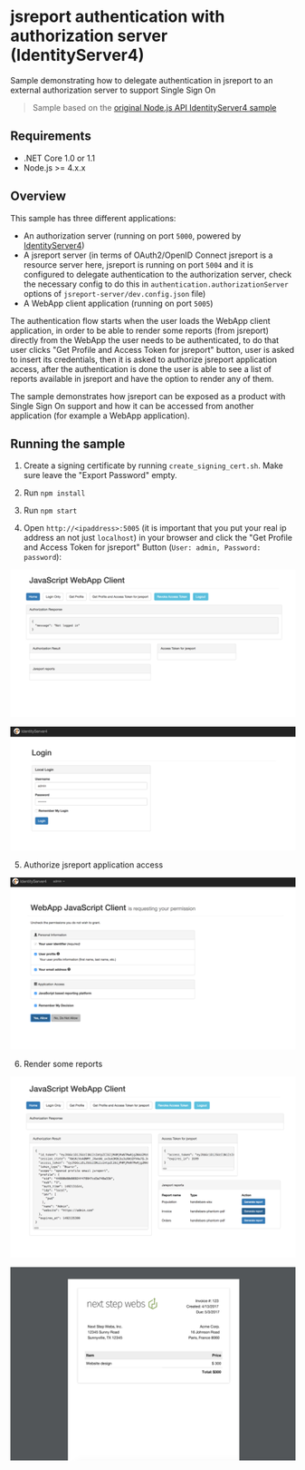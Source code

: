 
# jsreport authentication with authorization server (IdentityServer4)

Sample demonstrating how to delegate authentication in jsreport to an external authorization server to support Single Sign On

 > Sample based on the [original Node.js API IdentityServer4 sample](https://github.com/IdentityServer/IdentityServer4.Samples/tree/release/NodeJsApi)

## Requirements

- .NET Core 1.0 or 1.1
- Node.js >= 4.x.x

## Overview

This sample has three different applications:

- An authorization server (running on port `5000`, powered by [IdentityServer4](https://github.com/IdentityServer/IdentityServer4))
- A jsreport server (in terms of OAuth2/OpenID Connect jsreport is a resource server here, jsreport is running on port `5004` and it is configured to delegate authentication to the authorization server, check the necessary config to do this in `authentication.authorizationServer` options of `jsreport-server/dev.config.json` file)
- A WebApp client application (running on port `5005`)

The authentication flow starts when the user loads the WebApp client application, in order to be able to render some reports (from jsreport) directly from the WebApp the user needs to be authenticated, to do that user clicks "Get Profile and Access Token for jsreport" button, user is asked to insert its credentials, then it is asked to authorize jsreport application access, after the authentication is done the user is able to see a list of reports available in jsreport and have the option to render any of them.

The sample demonstrates how jsreport can be exposed as a product with Single Sign On support and how it can be accessed from another application (for example a WebApp application).

## Running the sample

1. Create a signing certificate by running `create_signing_cert.sh`. Make sure leave the "Export Password" empty.

2. Run `npm install`

3. Run `npm start`

4. Open `http://<ipaddress>:5005` (it is important that you put your real ip address an not just `localhost`) in your browser and click the "Get Profile and Access Token for jsreport" Button (`User: admin, Password: password`):

![screenshot](docs/screenshot.png)

![screenshot-login](docs/screenshot-login.png)

5. Authorize jsreport application access

![screenshot-login2](docs/screenshot-login2.png)

6. Render some reports

![reports-list](docs/reports-list.png)

![report](docs/report.png)
